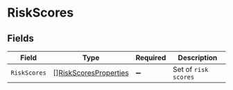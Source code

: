# RiskScores


## Fields

| Field                                                                 | Type                                                                  | Required                                                              | Description                                                           |
| --------------------------------------------------------------------- | --------------------------------------------------------------------- | --------------------------------------------------------------------- | --------------------------------------------------------------------- |
| `RiskScores`                                                          | [][RiskScoresProperties](../../models/shared/riskscoresproperties.md) | :heavy_minus_sign:                                                    | Set of `risk scores`                                                  |
